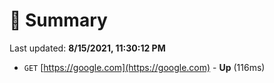# 📖 Summary
Last updated: **8/15/2021, 11:30:12 PM**

- `GET` [https://google.com](https://google.com) - **Up** (116ms)
